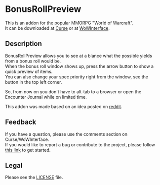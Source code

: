 # BonusRollPreview

This is an addon for the popular MMORPG "World of Warcraft".  
It can be downloaded at [Curse](http://curse.com/addons/wow/bonusrollpreview) or at [WoWInterface](http://wowinterface.com/downloads/info22213).

## Description

BonusRollPreview allows you to see at a blance what the possible yields from a bonus roll would be.  
When the bonus roll window shows up, press the arrow button to show a quick preview of items.  
You can also change your spec priority right from the window, see the button in the top left corner.

So, from now on you don't have to alt-tab to a browser or open the Encounter Journal while on limited time.

This addon was made based on an idea posted on [reddit](http://reddit.com/r/wow/comments/1b79zj/addon_idea_after_you_killed_a_boss_you_will_see_a/).

## Feedback

If you have a question, please use the comments section on Curse/WoWInterface.  
If you would like to report a bug or contribute to the project, please follow [this link](https://github.com/p3lim-wow/BonusRollPreview/blob/master/CONTRIBUTING.md) to get started.

## Legal

Please see the [LICENSE](https://github.com/p3lim-wow/BonusRollPreview/blob/master/LICENSE.txt) file.
